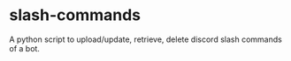 # slash-commands
A python script to upload/update, retrieve, delete discord slash commands of a bot.
